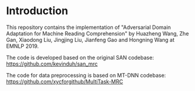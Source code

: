# Introduction

This repository contains the implementation of "Adversarial Domain Adaptation for Machine Reading Comprehension" by Huazheng Wang, Zhe Gan, Xiaodong Liu, Jingjing Liu, Jianfeng Gao and Hongning Wang at EMNLP 2019.

The code is developed based on the original SAN codebase: https://github.com/kevinduh/san_mrc

The code for data preprocessing is based on MT-DNN codebase: https://github.com/xycforgithub/MultiTask-MRC
